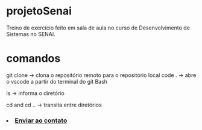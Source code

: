 # projetoSenai
Treino de exercício feito em sala de aula no curso de Desenvolvimento de Sistemas no SENAI.

# comandos
git clone -> clona o repositório remoto para o repositório local
code . -> abre o vscode a partir do terminal do git Bash

ls -> informa o diretório

cd and cd .. -> transita entre diretórios

###  <li><a href="../Contato/page.html"> Enviar ao contato </li>